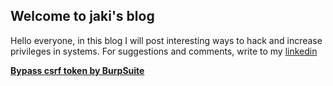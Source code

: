 ## Welcome to jaki's blog

Hello everyone, in this blog I will post interesting ways to hack and increase privileges in systems. For suggestions and comments, write to my [linkedin]( https://www.linkedin.com/in/sergey-budilov/)

**[Bypass csrf token by BurpSuite](csfr-bypass-burpsuite.md)**

